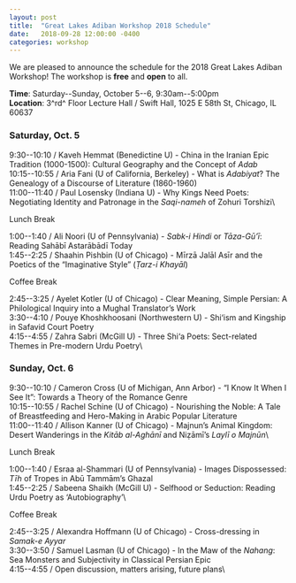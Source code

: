 ```yaml
---
layout: post
title:  "Great Lakes Adiban Workshop 2018 Schedule"
date:   2018-09-28 12:00:00 -0400
categories: workshop
---
```


We are pleased to announce the schedule for the 2018 Great Lakes Adiban Workshop! The workshop is **free** and **open** to all. 

**Time**: Saturday--Sunday, October 5--6, 9:30am--5:00pm\
**Location**: 3^rd^ Floor Lecture Hall / Swift Hall, 1025 E 58th St, Chicago, IL 60637

### Saturday, Oct. 5

9:30--10:10 / Kaveh Hemmat (Benedictine U) - China in the Iranian Epic Tradition (1000-1500): Cultural Geography and the Concept of *Adab*\
10:15--10:55 / Aria Fani (U of California, Berkeley) - What is *Adabiyat*? The Genealogy of a Discourse of Literature (1860-1960)\
11:00--11:40 / Paul Losensky (Indiana U) - Why Kings Need Poets: Negotiating Identity and Patronage in the *Saqi-nameh* of Zohuri Torshizi\

Lunch Break

1:00--1:40 / Ali Noori (U of Pennsylvania) - *Sabk-i Hindi* or *Tāza-Gū’ī*: Reading Sahābī Astarābādī Today\
1:45--2:25 / Shaahin Pishbin (U of Chicago) - Mīrzā Jalāl Asīr and the Poetics of the “Imaginative Style” (*Ṭarz-i Khayāl*)

Coffee Break

2:45--3:25 / Ayelet Kotler (U of Chicago) - Clear Meaning, Simple Persian: A Philological Inquiry into a Mughal Translator’s Work\
3:30--4:10 / Pouye Khoshkhoosani (Northwestern U) - Shi‘ism and Kingship in Safavid Court Poetry\
4:15--4:55 / Zahra Sabri (McGill U) - Three Shi‘a Poets: Sect-related Themes in Pre-modern Urdu Poetry\

### Sunday, Oct. 6

9:30--10:10 / Cameron Cross (U of Michigan, Ann Arbor) - “I Know It When I See It”: Towards a Theory of the Romance Genre\
10:15--10:55 / Rachel Schine (U of Chicago) - Nourishing the Noble: A Tale of Breastfeeding and Hero-Making in Arabic Popular Literature\
11:00--11:40 / Allison Kanner (U of Chicago) - Majnun’s Animal Kingdom: Desert Wanderings in the *Kitāb al-Aghānī* and Niẓāmī’s *Laylī o Majnūn*\

Lunch Break

1:00--1:40 / Esraa al-Shammari (U of Pennsylvania) - Images Dispossessed: *Tīh* of Tropes in Abū Tammām’s Ghazal\
1:45--2:25 / Sabeena Shaikh (McGill U) - Selfhood or Seduction: Reading Urdu Poetry as ‘Autobiography’\

Coffee Break

2:45--3:25 / Alexandra Hoffmann (U of Chicago) - Cross-dressing in *Samak-e Ayyar*\
3:30--3:50 / Samuel Lasman (U of Chicago) - In the Maw of the *Nahang*: Sea Monsters and Subjectivity in Classical Persian Epic\
4:15--4:55 / Open discussion, matters arising, future plans\